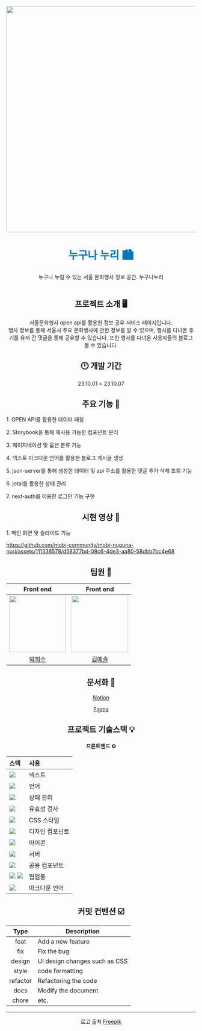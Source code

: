 <div align="middle">
  <img width="600px;" src="https://github.com/mobi-community/mobi-nuguna-nuri/assets/123865139/25e47994-7631-4d48-8bb5-3bf6d4ab0fd1"
"/>

<br />
  <h1 style="color:#0076be">누구나 누리 🏙️</h1>
  누구나 누릴 수 있는 서울 문화행사 정보 공간. 누구나누리
<br />
<br />
<h2>프로젝트 소개 🖥️ </h2>
서울문화행사 open api를 활용한 정보 공유 서비스 페이지입니다. <br />
행사 정보를 통해 서울시 주요 문화행사에 관한 정보를 알 수 있으며, 행사를 다녀온 후기를 유저 간 댓글을 통해 공유할 수 있습니다. 또한 행사를 다녀온 사용자들의 블로그 볼 수 있습니다.

<h2>🕛 개발 기간</h2>
23.10.01 ~ 23.10.07

<h2>주요 기능 🔨</h2>

<div align="left">
<p>1. OPEN API를 활용한 데이터 패칭</p>
<p>2. Storybook을 통해 재사용 가능한 컴포넌트 분리</p>
<p>3. 페이지네이션 및 옵션 분류 기능</p>
<p>4. 넥스트 마크다운 언어를 활용한 블로그 게시글 생성</p>
<p>5. json-server를 통해 생성한 데이터 및 api 주소를 활용한 댓글 추가 삭제 조회 기능</p> 
<p>6. jotai를 활용한 상태 관리</p>
<p>7. next-auth를 이용한 로그인 기능 구현<p>
</div>

<h2>시현 영상 🎥</h2>

<div align="left">
1. 메인 화면 및 슬라이드 기능 <br/>

https://github.com/mobi-community/mobi-nuguna-nuri/assets/111338578/d58377bd-08c6-4de3-aa80-58dbb7bc4e68

</div><h2>팀원 👭</h2>

|                                                               Front end                                                               |                                                                  Front end                                                                  |
| :-----------------------------------------------------------------------------------------------------------------------------------: | :-----------------------------------------------------------------------------------------------------------------------------------------: |
| <img src="https://github.com/FrontEnd-Team3/movie-trailer-project/assets/123865139/a6e966c2-bf34-4ece-91c6-6efeb5ac681b" width="150"> | <img src="https://github.com/KIT-Frontend-Team1/pair1-Git-Issue-Project/assets/123865139/f7bb64fc-2d77-4bd0-9825-5823f73d5977" width="150"> |
|                                                  [박희수](https://github.com/Sueddd)                                                  |                                                  [김예슬](https://github.com/yesoryeseul)                                                   |

<h2>문서화 📝</h2>

[Notion](https://lyrical-brain-e0f.notion.site/85c59f2fa0a64a828df609adfa5b7697?pvs=4)

[Figma](https://www.figma.com/file/xVxsIZnolqwpXeh04g5Eyx/toy-project?type=design&node-id=0-1&mode=design&t=fDoCSOS7zLl6d24g-0)

<h2 align='center'>프로젝트 기술스택 💡</h2>

#### 프론트엔드 ⚙️

| 스택                                                                                                                                                                                                              | 사용            |
| :---------------------------------------------------------------------------------------------------------------------------------------------------------------------------------------------------------------- | :-------------- |
| <img src="https://img.shields.io/badge/Next-000000?style=for-the-badge&logo=Next.js&logoColor=white">                                                                                                             | 넥스트          |
| <img src="https://img.shields.io/badge/TypeScript-3178C6?style=for-the-badge&logo=TypeScript&logoColor=white">                                                                                                    | 언어            |
| <img src="https://img.shields.io/badge/Jotai-171717?style=for-the-badge&logo=Jotai&logoColor=black">                                                                                                              | 상태 관리       |
| <img src="https://img.shields.io/badge/reacthookform-EC5990?style=for-the-badge&logo=reacthookform&logoColor=white">                                                                                              | 유효성 검사     |
| <img src="https://img.shields.io/badge/tailwind-06B6D4?style=for-the-badge&logo=tailwindcss&logoColor=white">                                                                                                     | CSS 스타일      |
| <img src="https://img.shields.io/badge/shadcn/ui-000000?style=for-the-badge&logo=shadcn/ui&logoColor=white">                                                                                                      | 디자인 컴포넌트 |
| <img src="https://img.shields.io/badge/fontawesome-528DD7?style=for-the-badge&logo=fontawesome&logoColor=white">                                                                                                  | 아이콘          |
| <img src="https://img.shields.io/badge/json:server-ECD53F?style=for-the-badge&logo=json&logoColor=white">                                                                                                         | 서버            |
| <img src="https://img.shields.io/badge/Storybook-FF4785?style=for-the-badge&logo=storybook&logoColor=white">                                                                                                      | 공용 컴포넌트   |
| <img src="https://img.shields.io/badge/eslint-4B32C3?style=for-the-badge&logo=eslint&logoColor=white"> <img src="https://img.shields.io/badge/prettier-F7B93E?style=for-the-badge&logo=prettier&logoColor=white"> | 협업툴          |
| <img src="https://img.shields.io/badge/mdx-1B1F24?style=for-the-badge&logo=mdx&logoColor=white">                                                                                                                  | 마크다운 언어   |

<h2 align='center'>커밋 컨벤션 ☑️</h2>

|   Type   | Description                   |
| :------: | ----------------------------- |
|   feat   | Add a new feature             |
|   fix    | Fix the bug                   |
|  design  | UI design changes such as CSS |
|  style   | code formatting               |
| refactor | Refactoring the code          |
|   docs   | Modify the document           |
|  chore   | etc.                          |

<hr>
로고 출처 <a href="https://kr.freepik.com/free-vector/colorful-style-landmarks-skyline_6849320.htm#query=%EC%84%9C%EC%9A%B8%20%EC%9D%BC%EB%9F%AC%EC%8A%A4%ED%8A%B8&position=11&from_view=search&track=ais">Freepik</a>
</div>
